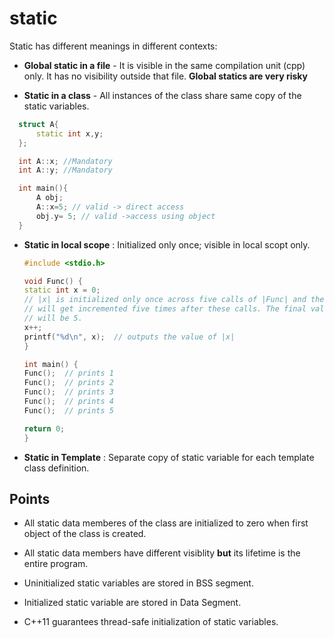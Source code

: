 # static

Static has different meanings in different contexts:
* **Global static in a file** - It is visible in the same compilation unit (cpp) only. It has no visibility outside that file.
  **Global statics are very risky**
  
 * **Static in a class** - All instances of the class share same copy of the static variables.
  ```C++
    struct A{
        static int x,y;
    };

    int A::x; //Mandatory 
    int A::y; //Mandatory 

    int main(){
        A obj;
        A::x=5; // valid -> direct access
        obj.y= 5; // valid ->access using object
    }
  ```
  
* **Static in local scope** : Initialized only once; visible in local scopt only.
    ```C++
    #include <stdio.h>

    void Func() {
    static int x = 0;
    // |x| is initialized only once across five calls of |Func| and the variable
    // will get incremented five times after these calls. The final value of |x|
    // will be 5.
    x++;
    printf("%d\n", x);  // outputs the value of |x|
    }

    int main() {
    Func();  // prints 1
    Func();  // prints 2
    Func();  // prints 3
    Func();  // prints 4
    Func();  // prints 5

    return 0;
    }
    ```
* **Static in Template** : Separate copy of static variable for each template class definition. 

## Points
* All static data memberes of the class are initialized to zero when first object of the class is created.
  
* All static data members have different visiblity **but** its lifetime is the entire program.
  
* Uninitialized static variables are stored in BSS segment.

* Initialized static variable are stored in Data Segment.

* C++11 guarantees thread-safe initialization of static variables. 
